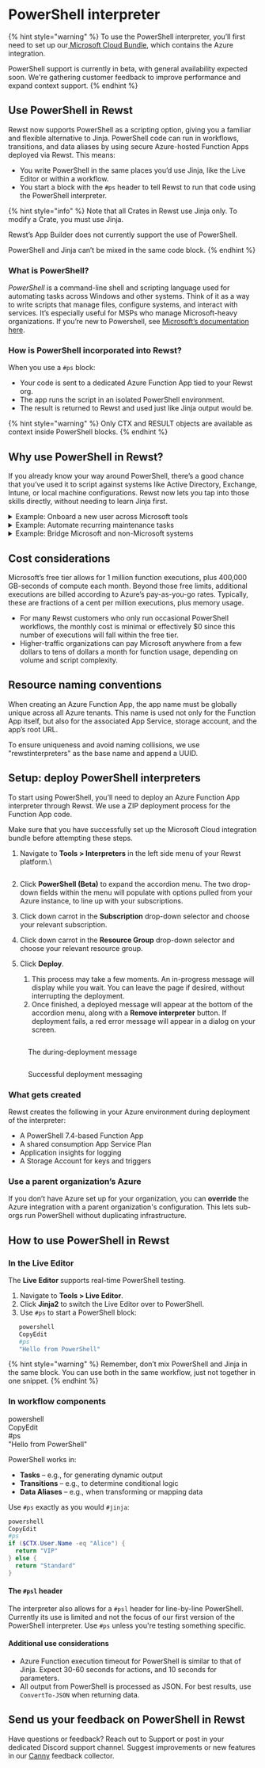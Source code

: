 # PowerShell interpreter

{% hint style="warning" %}
To use the PowerShell interpreter, you’ll first need to set up our[ Microsoft Cloud Bundle](../integrations/individual-integration-documentation/cloud/microsoft-cloud-integration-bundle/), which contains the Azure integration.

PowerShell support is currently in beta, with general availability expected soon. We're gathering customer feedback to improve performance and expand context support.
{% endhint %}

## Use PowerShell in Rewst

Rewst now supports PowerShell as a scripting option, giving you a familiar and flexible alternative to Jinja. PowerShell code can run in workflows, transitions, and data aliases by using secure Azure-hosted Function Apps deployed via Rewst. This means:

* You write PowerShell in the same places you’d use Jinja, like the Live Editor or within a workflow.
* You start a block with the `#ps` header to tell Rewst to run that code using the PowerShell interpreter.

{% hint style="info" %}
Note that all Crates in Rewst use Jinja only. To modify a Crate, you must use Jinja.

Rewst’s App Builder does not currently support the use of PowerShell.

PowerShell and Jinja can’t be mixed in the same code block.
{% endhint %}

### What is PowerShell?

_PowerShell_ is a command-line shell and scripting language used for automating tasks across Windows and other systems. Think of it as a way to write scripts that manage files, configure systems, and interact with services. It’s especially useful for MSPs who manage Microsoft-heavy organizations. If you’re new to Powershell, see [Microsoft’s documentation here](https://learn.microsoft.com/en-us/powershell/scripting/overview?view=powershell-7.5).

### How is PowerShell incorporated into Rewst?

When you use a `#ps` block:

* Your code is sent to a dedicated Azure Function App tied to your Rewst org.
* The app runs the script in an isolated PowerShell environment.
* The result is returned to Rewst and used just like Jinja output would be.

{% hint style="warning" %}
Only CTX and RESULT objects are available as context inside PowerShell blocks.
{% endhint %}

## Why use PowerShell in Rewst?

If you already know your way around PowerShell, there’s a good chance that you’ve used it to script against systems like Active Directory, Exchange, Intune, or local machine configurations. Rewst now lets you tap into those skills directly, without needing to learn Jinja first.

<details>

<summary>Example: Onboard a new user across Microsoft tools</summary>

You’re an MSP admin, and a new hire just joined a client’s company. You need to:

* Create an account in Microsoft Entra ID
* Assign them to the correct security groups
* Add a license in Microsoft 365
* Apply a specific configuration profile in Intune
* Notify the manager via Teams

With PowerShell in Rewst, you could:

* Use `#ps` in a workflow task to create the user and assign licenses using `New-MgUser` and `Set-MgUserLicense`
* Add a transition that checks if the PowerShell command returned successfully before continuing
* Trigger a Teams message, or use Jinja if needed, to confirm that setup is complete

Since you're using Rewst workflows, you could plug this right into an intake form or ticket trigger to automate everything end-to-end.

</details>

<details>

<summary>Example: Automate recurring maintenance tasks</summary>

Let’s say every Friday, you:

* Run disk cleanup scripts on on-prem servers
* Export reports from Microsoft Exchange mailboxes
* Update device compliance status in Intune
* Rotate passwords in a privileged access system like CyberArk or Keeper

Using scheduled workflows and `#ps` blocks, you could:

* Authenticate securely to each environment using credentials stored in Rewst
* Run your PowerShell logic as you would on a jump box, but now in the cloud
* Push results to Slack, a ticket, or even update the status in a custom dashboard

</details>

<details>

<summary>Example: Bridge Microsoft and non-Microsoft systems</summary>

You might already be using PowerShell to work with:

* VMware or Hyper-V
* SQL Server management
* Custom REST APIs for backup software like Veeam or Datto

With the PowerShell interpreter in Rewst, you can:

* Use `#ps` to query and transform data
* Pass that result to a Jinja block for parsing or formatting
* Chain it into third-party tools to complete tasks such as updating asset data in IT Glue, pushing events to SentinelOne, or enriching a ticket in ConnectWise PSA

Even if Rewst doesn’t have a built-in connector for something, PowerShell gives you the ability to script your way through it, just like you would in a local environment.

</details>

## Cost considerations

Microsoft’s free tier allows for 1 million function executions, plus 400,000 GB-seconds of compute each month. Beyond those free limits, additional executions are billed according to Azure’s pay-as-you-go rates. Typically, these are fractions of a cent per million executions, plus memory usage.

* For many Rewst customers who only run occasional PowerShell workflows, the monthly cost is minimal or effectively $0 since this number of executions will fall within the free tier.
* Higher-traffic organizations can pay Microsoft anywhere from a few dollars to tens of dollars a month for function usage, depending on volume and script complexity.

## Resource naming conventions

When creating an Azure Function App, the app name must be globally unique across all Azure tenants. This name is used not only for the Function App itself, but also for the associated App Service, storage account, and the app’s root URL.

To ensure uniqueness and avoid naming collisions, we use "rewstinterpreters" as the base name and append a UUID.

## Setup: deploy PowerShell interpreters

To start using PowerShell, you’ll need to deploy an Azure Function App interpreter through Rewst. We use a ZIP deployment process for the Function App code.

Make sure that you have successfully set up the Microsoft Cloud integration bundle before attempting these steps.

1.  Navigate to **Tools > Interpreters** in the left side menu of your Rewst platform.\


    <figure><img src="../../.gitbook/assets/Screenshot 2025-04-08 at 3.16.26 PM.png" alt=""><figcaption></figcaption></figure>
2. Click **PowerShell (Beta)** to expand the accordion menu. The two drop-down fields within the menu will populate with options pulled from your Azure instance, to line up with your subscriptions.
3. Click down carrot in the **Subscription** drop-down selector and choose your relevant subscription.
4. Click down carrot in the **Resource Group** drop-down selector and choose your relevant resource group.
5. Click **Deploy**.
   1. This process may take a few moments. An in-progress message will display while you wait. You can leave the page if desired, without interrupting the deployment.
   2. Once finished, a deployed message will appear at the bottom of the accordion menu, along with a **Remove interpreter** button. If deployment fails, a red error message will appear in a dialog on your screen.

<figure><img src="../../.gitbook/assets/Screenshot 2025-04-08 at 4.34.52 PM.png" alt=""><figcaption><p>The during-deployment message</p></figcaption></figure>

<figure><img src="../../.gitbook/assets/Screenshot 2025-04-08 at 3.58.41 PM.png" alt=""><figcaption><p>Successful deployment messaging</p></figcaption></figure>

### What gets created

Rewst creates the following in your Azure environment during deployment of the interpreter:

* A PowerShell 7.4-based Function App
* A shared consumption App Service Plan
* Application insights for logging
* A Storage Account for keys and triggers

### Use a parent organization’s Azure

If you don’t have Azure set up for your organization, you can **override** the Azure integration with a parent organization's configuration. This lets sub-orgs run PowerShell without duplicating infrastructure.

## How to use PowerShell in Rewst

### In the Live Editor

The **Live Editor** supports real-time PowerShell testing.

1. Navigate to **Tools > Live Editor**.
2. Click **Jinja2** to switch the Live Editor over to PowerShell.
3. Use `#ps` to start a PowerShell block:

```powershell
   powershell
   CopyEdit
   #ps
   "Hello from PowerShell"
```

{% hint style="warning" %}
Remember, don’t mix PowerShell and Jinja in the same block. You can use both in the same workflow, just not together in one snippet.
{% endhint %}

### In workflow components

powershell \
CopyEdit \
\#ps \
"Hello from PowerShell"

PowerShell works in:

* **Tasks** – e.g., for generating dynamic output
* **Transitions** – e.g., to determine conditional logic
* **Data Aliases** – e.g., when transforming or mapping data

Use `#ps` exactly as you would `#jinja`:

```powershell
powershell
CopyEdit
#ps
if ($CTX.User.Name -eq "Alice") {
  return "VIP"
} else {
  return "Standard"
}
```

#### The `#psl` header

The interpreter also allows for a `#psl` header for line-by-line PowerShell. Currently its use is limited and not the focus of our first version of the PowerShell interpreter. Use `#ps` unless you're testing something specific.

#### Additional use considerations

* Azure Function execution timeout for PowerShell is similar to that of Jinja. Expect 30-60 seconds for actions, and 10 seconds for parameters.
* All output from PowerShell is processed as JSON. For best results, use `ConvertTo-JSON` when returning data.



## Send us your feedback on PowerShell in Rewst

Have questions or feedback? Reach out to Support or post in your dedicated Discord support channel. Suggest improvements or new features in our [Canny](https://rewst.canny.io/features) feedback collector.
